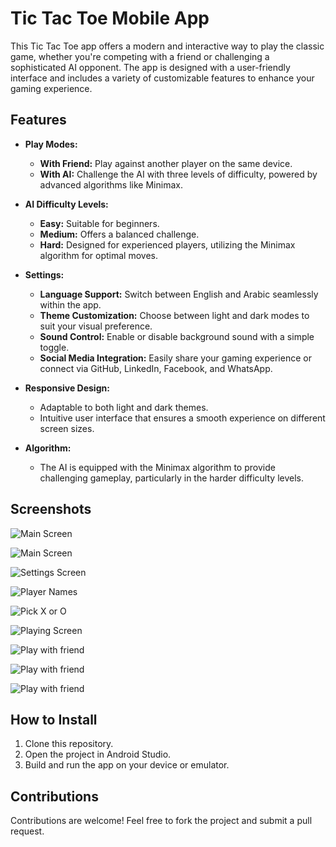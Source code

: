 # Tic Tac Toe Mobile App

This Tic Tac Toe app offers a modern and interactive way to play the classic game, whether you're competing with a friend or challenging a sophisticated AI opponent. The app is designed with a user-friendly interface and includes a variety of customizable features to enhance your gaming experience.

## Features

- **Play Modes:**
  - **With Friend:** Play against another player on the same device.
  - **With AI:** Challenge the AI with three levels of difficulty, powered by advanced algorithms like Minimax.

- **AI Difficulty Levels:**
  - **Easy:** Suitable for beginners.
  - **Medium:** Offers a balanced challenge.
  - **Hard:** Designed for experienced players, utilizing the Minimax algorithm for optimal moves.

- **Settings:**
  - **Language Support:** Switch between English and Arabic seamlessly within the app.
  - **Theme Customization:** Choose between light and dark modes to suit your visual preference.
  - **Sound Control:** Enable or disable background sound with a simple toggle.
  - **Social Media Integration:** Easily share your gaming experience or connect via GitHub, LinkedIn, Facebook, and WhatsApp.

- **Responsive Design:**
  - Adaptable to both light and dark themes.
  - Intuitive user interface that ensures a smooth experience on different screen sizes.

- **Algorithm:**
  - The AI is equipped with the Minimax algorithm to provide challenging gameplay, particularly in the harder difficulty levels.

## Screenshots


![Main Screen](<img src="https://github.com/user-attachments/assets/aa021b77-0a63-4d6e-aa0f-802da430d6cc" width="300" height="700">)

![Main Screen](<img src="https://github.com/user-attachments/assets/e69ade4d-d2a8-4d44-9338-2c4718891367" width="300" height="700">)

![Settings Screen](<img src="https://github.com/user-attachments/assets/d044420d-b58f-4c34-ba03-7ac5a72dab38" width="300" height="700">)

![Player Names](<img src="https://github.com/user-attachments/assets/8aa5ed1d-056b-40e3-b01c-28240a7bd314" width="300" height="700">)

![Pick X or O](<img src="https://github.com/user-attachments/assets/a486997c-0d69-47f3-b350-0ffa69746006" width="300" height="700">)

![Playing Screen](<img src="https://github.com/user-attachments/assets/04f13f74-c63f-4e90-b5f4-988a94830d66" width="300" height="700">)

![Play with friend](<img src="https://github.com/user-attachments/assets/019ec32f-1631-40ff-a4e2-f47ba7ea4669" width="300" height="700">)

![Play with friend](<img src="https://github.com/user-attachments/assets/a4ef1b67-be94-40ba-b177-a734fc1ebc75" width="300" height="700">)

![Play with friend](<img src="https://github.com/user-attachments/assets/d2b97d63-30f3-4b0d-aebc-23e90ffa3020" width="300" height="700">)



## How to Install

1. Clone this repository.
2. Open the project in Android Studio.
3. Build and run the app on your device or emulator.

## Contributions

Contributions are welcome! Feel free to fork the project and submit a pull request.

